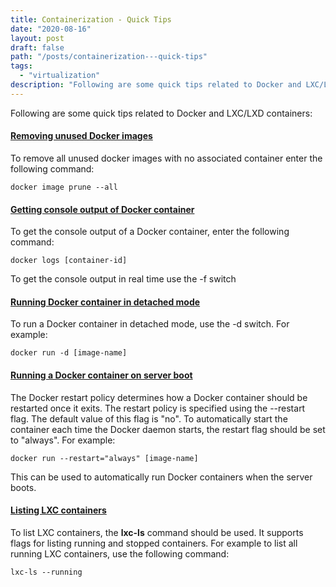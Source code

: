 ```yaml
---
title: Containerization - Quick Tips
date: "2020-08-16"
layout: post
draft: false
path: "/posts/containerization---quick-tips"
tags:
  - "virtualization"
description: "Following are some quick tips related to Docker and LXC/LXD containers:"
---
```


Following are some quick tips related to Docker and LXC/LXD containers:

#### [Removing unused Docker images](https://docs.docker.com/engine/reference/commandline/image_prune/)
To remove all unused docker images with no associated container enter the following command:

```
docker image prune --all
```

#### [Getting console output of Docker container](https://stackoverflow.com/questions/33083385/getting-console-output-from-a-docker-container)
To get the console output of a Docker container, enter the following command:

```
docker logs [container-id]
```

To get the console output in real time use the -f switch

#### [Running Docker container in detached mode](https://docs.docker.com/engine/reference/run/#detached--d)
To run a Docker container in detached mode, use the -d switch. For example:

```
docker run -d [image-name]
```

#### [Running a Docker container on server boot](https://docs.docker.com/engine/reference/run/#restart-policies---restart)
The Docker restart policy determines how a Docker container should be restarted once it exits. The restart policy is specified using the --restart flag. The default value of this flag is "no". To automatically start the container each time the Docker daemon starts, the restart flag should be set to "always". For example:

```
docker run --restart="always" [image-name]
```

This can be used to automatically run Docker containers when the server boots.

#### [Listing LXC containers](https://linuxcontainers.org/lxc/manpages/man1/lxc-ls.1.html)
To list LXC containers, the **lxc-ls** command should be used. It supports flags for listing running and stopped containers. For example to list all running LXC containers, use the following command:

```
lxc-ls --running
```
